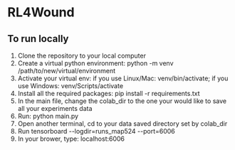 # RL4Wound

## To run locally

1. Clone the repository to your local computer
2. Create a virtual python environment: python -m venv /path/to/new/virtual/environment
3. Activate your virtual env: if you use Linux/Mac: venv/bin/activate; if you use Windows: venv/Scripts/activate
4. Install all the required packages: pip install -r requirements.txt
5. In the main file, change the colab_dir to the one your would like to save all your experiments data
6. Run: python main.py
7. Open another terminal, cd to your data saved directory set by colab_dir
8. Run tensorboard --logdir=runs_map524 --port=6006
9. In your brower, type: localhost:6006
